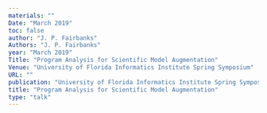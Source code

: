 ```yaml
---
materials: ""
Date: "March 2019"
toc: false
author: "J. P. Fairbanks"
Authors: "J. P. Fairbanks"
year: "March 2019"
Title: "Program Analysis for Scientific Model Augmentation"
Venue: "University of Florida Informatics Institute Spring Symposium"
URL: ""
publication: "University of Florida Informatics Institute Spring Symposium"
title: "Program Analysis for Scientific Model Augmentation"
type: "talk"
---
```



